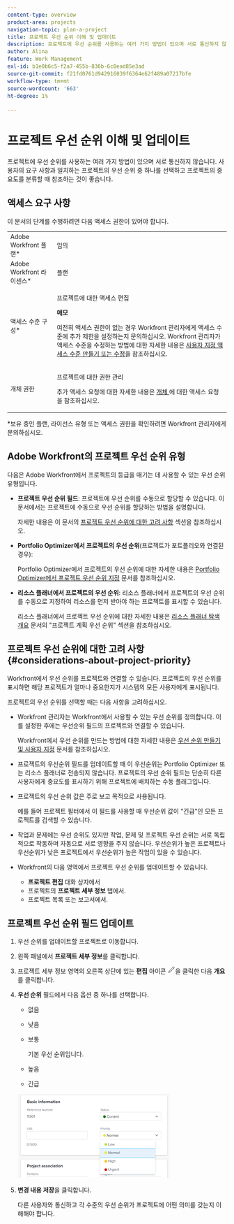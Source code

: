 ```yaml
---
content-type: overview
product-area: projects
navigation-topic: plan-a-project
title: 프로젝트 우선 순위 이해 및 업데이트
description: 프로젝트에 우선 순위를 사용하는 여러 가지 방법이 있으며 서로 통신하지 않습니다. 사용자의 요구 사항과 일치하는 프로젝트의 우선 순위 중 하나를 선택하고 프로젝트의 중요도를 분류할 때 참조하는 것이 좋습니다.
author: Alina
feature: Work Management
exl-id: b1e0b6c5-f2a7-455b-836b-6c0ead85e3ad
source-git-commit: f21fd0761d942916039f6364e62f489a07217bfe
workflow-type: tm+mt
source-wordcount: '663'
ht-degree: 1%

---
```


# 프로젝트 우선 순위 이해 및 업데이트

프로젝트에 우선 순위를 사용하는 여러 가지 방법이 있으며 서로 통신하지 않습니다. 사용자의 요구 사항과 일치하는 프로젝트의 우선 순위 중 하나를 선택하고 프로젝트의 중요도를 분류할 때 참조하는 것이 좋습니다.

## 액세스 요구 사항

<!--drafted for P&P:

<table style="table-layout:auto"> 
 <col> 
 <col> 
 <tbody> 
  <tr> 
   <td role="rowheader">Adobe Workfront plan*</td> 
   <td> <p>Any</p> </td> 
  </tr> 
  <tr> 
   <td role="rowheader">Adobe Workfront license*</td> 
   <td> <p>Current license: Standard </p>
   Or
   <p>Legacy license: Plan </p> </td> 
  </tr> 
  <tr> 
   <td role="rowheader">Access level configurations*</td> 
   <td> <p>Edit access to Projects</p> <p><b>NOTE</b> 
   
   If you still don't have access, ask your Workfront administrator if they set additional restrictions in your access level. For information on how a Workfront administrator can modify your access level, see <a href="../../../administration-and-setup/add-users/configure-and-grant-access/create-modify-access-levels.md" class="MCXref xref">Create or modify custom access levels</a>.</p> </td> 
  </tr> 
  <tr> 
   <td role="rowheader">Object permissions</td> 
   <td> <p>Manage permissions to the project</p> <p>For information on requesting additional access, see <a href="../../../workfront-basics/grant-and-request-access-to-objects/request-access.md" class="MCXref xref">Request access to objects </a>.</p> </td> 
  </tr> 
 </tbody> 
</table>
-->
이 문서의 단계를 수행하려면 다음 액세스 권한이 있어야 합니다.

<table style="table-layout:auto"> 
 <col> 
 <col> 
 <tbody> 
  <tr> 
   <td role="rowheader">Adobe Workfront 플랜*</td> 
   <td> <p>임의</p> </td> 
  </tr> 
  <tr> 
   <td role="rowheader">Adobe Workfront 라이센스*</td> 
   <td> <p>플랜 </p> </td> 
  </tr> 
  <tr> 
   <td role="rowheader">액세스 수준 구성*</td> 
   <td> <p>프로젝트에 대한 액세스 편집</p> <p><b>메모</b>

여전히 액세스 권한이 없는 경우 Workfront 관리자에게 액세스 수준에 추가 제한을 설정하는지 문의하십시오. Workfront 관리자가 액세스 수준을 수정하는 방법에 대한 자세한 내용은 <a href="../../../administration-and-setup/add-users/configure-and-grant-access/create-modify-access-levels.md" class="MCXref xref">사용자 지정 액세스 수준 만들기 또는 수정</a>을 참조하십시오.</p> </td>
</tr> 
  <tr> 
   <td role="rowheader">개체 권한</td> 
   <td> <p>프로젝트에 대한 권한 관리</p> <p>추가 액세스 요청에 대한 자세한 내용은 <a href="../../../workfront-basics/grant-and-request-access-to-objects/request-access.md" class="MCXref xref">개체 </a>에 대한 액세스 요청 을 참조하십시오.</p> </td> 
  </tr> 
 </tbody> 
</table>

&#42;보유 중인 플랜, 라이선스 유형 또는 액세스 권한을 확인하려면 Workfront 관리자에게 문의하십시오.

## Adobe Workfront의 프로젝트 우선 순위 유형

다음은 Adobe Workfront에서 프로젝트의 등급을 매기는 데 사용할 수 있는 우선 순위 유형입니다.

* **프로젝트 우선 순위 필드**: 프로젝트에 우선 순위를 수동으로 할당할 수 있습니다. 이 문서에서는 프로젝트에 수동으로 우선 순위를 할당하는 방법을 설명합니다.

  자세한 내용은 이 문서의 [프로젝트 우선 순위에 대한 고려 사항](#considerations-about-project-priority) 섹션을 참조하십시오.

* **Portfolio Optimizer에서 프로젝트의 우선 순위**(프로젝트가 포트폴리오와 연결된 경우):

  Portfolio Optimizer에서 프로젝트의 우선 순위에 대한 자세한 내용은 [Portfolio Optimizer에서 프로젝트 우선 순위 지정](../../../manage-work/portfolios/portfolio-optimizer/prioritize-projects-in-portfolio-optimizer.md) 문서를 참조하십시오.

* **리소스 플래너에서 프로젝트의 우선 순위**: 리소스 플래너에서 프로젝트의 우선 순위를 수동으로 지정하여 리소스를 먼저 받아야 하는 프로젝트를 표시할 수 있습니다.

  리소스 플래너에서 프로젝트 우선 순위에 대한 자세한 내용은 [리소스 플래너 탐색 개요](../../../resource-mgmt/resource-planning/resource-planner-navigation.md) 문서의 &quot;프로젝트 계획 우선 순위&quot; 섹션을 참조하십시오.

## 프로젝트 우선 순위에 대한 고려 사항 {#considerations-about-project-priority}

Workfront에서 우선 순위를 프로젝트와 연결할 수 있습니다. 프로젝트의 우선 순위를 표시하면 해당 프로젝트가 얼마나 중요한지가 시스템의 모든 사용자에게 표시됩니다.

프로젝트의 우선 순위를 선택할 때는 다음 사항을 고려하십시오.

* Workfront 관리자는 Workfront에서 사용할 수 있는 우선 순위를 정의합니다. 이를 설정한 후에는 우선순위 필드의 프로젝트와 연결할 수 있습니다.

  Workfront에서 우선 순위를 만드는 방법에 대한 자세한 내용은 [우선 순위 만들기 및 사용자 지정](../../../administration-and-setup/customize-workfront/creating-custom-status-and-priority-labels/create-customize-priorities.md) 문서를 참조하십시오.

* 프로젝트의 우선순위 필드를 업데이트할 때 이 우선순위는 Portfolio Optimizer 또는 리소스 플래너로 전송되지 않습니다. 프로젝트의 우선 순위 필드는 단순히 다른 사용자에게 중요도를 표시하기 위해 프로젝트에 배치하는 수동 플래그입니다.
* 프로젝트의 우선 순위 값은 주로 보고 목적으로 사용됩니다.

  예를 들어 프로젝트 필터에서 이 필드를 사용할 때 우선순위 값이 &quot;긴급&quot;인 모든 프로젝트를 검색할 수 있습니다.
* 작업과 문제에는 우선 순위도 있지만 작업, 문제 및 프로젝트 우선 순위는 서로 독립적으로 작동하며 자동으로 서로 영향을 주지 않습니다. 우선순위가 높은 프로젝트나 우선순위가 낮은 프로젝트에서 우선순위가 높은 작업이 있을 수 있습니다.
* Workfront의 다음 영역에서 프로젝트 우선 순위를 업데이트할 수 있습니다.

   * **프로젝트 편집** 대화 상자에서
   * 프로젝트의 **프로젝트 세부 정보** 탭에서.
   * 프로젝트 목록 또는 보고서에서.

## 프로젝트 우선 순위 필드 업데이트

1. 우선 순위를 업데이트할 프로젝트로 이동합니다.
1. 왼쪽 패널에서 **프로젝트 세부 정보**&#x200B;를 클릭합니다.
1. 프로젝트 세부 정보 영역의 오른쪽 상단에 있는 **편집** 아이콘 ![편집 아이콘](assets/qs-edit-icon.png)을 클릭한 다음 **개요**&#x200B;를 클릭합니다.

1. **우선 순위** 필드에서 다음 옵션 중 하나를 선택합니다.

   * 없음
   * 낮음
   * 보통

     기본 우선 순위입니다.

   * 높음
   * 긴급

   ![](assets/project-priority-picker-list-on-project-details-nwe-350x192.png)

1. **변경 내용 저장**&#x200B;을 클릭합니다.

   다른 사용자와 통신하고 각 수준의 우선 순위가 프로젝트에 어떤 의미를 갖는지 이해해야 합니다.
